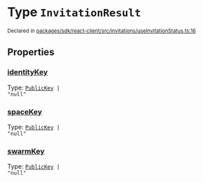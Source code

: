 # Type `InvitationResult`
<sub>Declared in [packages/sdk/react-client/src/invitations/useInvitationStatus.ts:16](https://github.com/dxos/dxos/blob/main/packages/sdk/react-client/src/invitations/useInvitationStatus.ts#L16)</sub>





## Properties
### [identityKey](https://github.com/dxos/dxos/blob/main/packages/sdk/react-client/src/invitations/useInvitationStatus.ts#L18)
Type: <code>[PublicKey](/api/@dxos/react-client/classes/PublicKey) | "null"</code>


### [spaceKey](https://github.com/dxos/dxos/blob/main/packages/sdk/react-client/src/invitations/useInvitationStatus.ts#L17)
Type: <code>[PublicKey](/api/@dxos/react-client/classes/PublicKey) | "null"</code>


### [swarmKey](https://github.com/dxos/dxos/blob/main/packages/sdk/react-client/src/invitations/useInvitationStatus.ts#L19)
Type: <code>[PublicKey](/api/@dxos/react-client/classes/PublicKey) | "null"</code>
